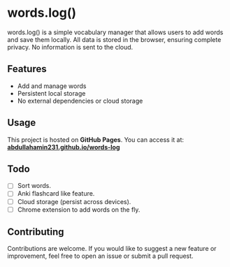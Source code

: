 # words.log()

words.log() is a simple vocabulary manager that allows users to add words and save them locally. All data is stored in the browser, ensuring complete privacy. No information is sent to the cloud.

## Features
- Add and manage words
- Persistent local storage
- No external dependencies or cloud storage

## Usage
This project is hosted on **GitHub Pages**. You can access it at:
**[abdullahamin231.github.io/words-log](https://abdullahamin231.github.io/words-log/)**

## Todo
- [ ] Sort words.
- [ ] Anki flashcard like feature.
- [ ] Cloud storage (persist across devices).
- [ ] Chrome extension to add words on the fly.

## Contributing
Contributions are welcome. If you would like to suggest a new feature or improvement, feel free to open an issue or submit a pull request.

